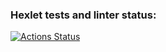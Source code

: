 ### Hexlet tests and linter status:
[![Actions Status](https://github.com/tanvartdinov/fullstack-javascript-project-44/workflows/hexlet-check/badge.svg)](https://github.com/tanvartdinov/fullstack-javascript-project-44/actions)